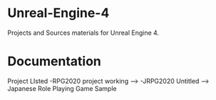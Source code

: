 # Unreal-Engine-4
Projects and Sources materials for Unreal Engine 4.

# Documentation

Project LIsted
-RPG2020 project working --> 
-JRPG2020 Untitled --> Japanese Role Playing Game Sample
